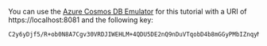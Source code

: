 You can use the [Azure Cosmos DB Emulator](/cosmos-db/local-emulator) for this 
tutorial with a URI of https://localhost:8081 and the following key:   

   ```
   C2y6yDjf5/R+ob0N8A7Cgv30VRDJIWEHLM+4QDU5DE2nQ9nDuVTqobD4b8mGGyPMbIZnqyMsEcaGQy67XIw/Jw==
   ```
<!-- Not Available [Try Azure Cosmos DB](https://azure.microsoft.com/try/cosmosdb/)-->
<!--Update_Description: wording udpate -->
<!--ms.date: 03/05/2018-->